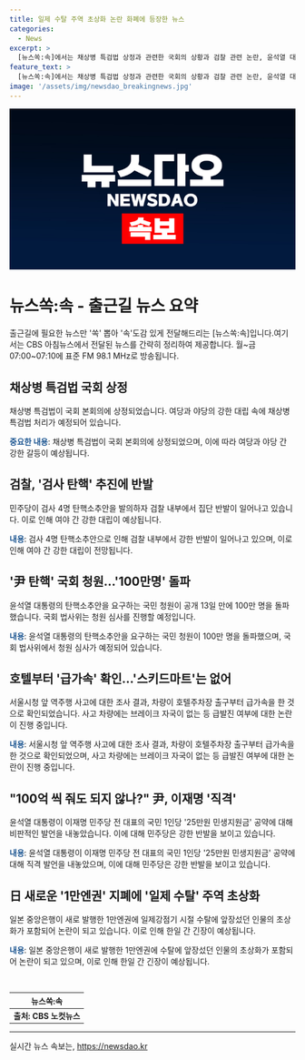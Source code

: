 ```yaml
---
title: 일제 수탈 주역 초상화 논란 화폐에 등장한 뉴스
categories:
  - News
excerpt: >
  [뉴스쏙:속]에서는 채상병 특검법 상정과 관련한 국회의 상황과 검찰 관련 논란, 윤석열 대통령의 발언, 서울시청 앞 역주행 사고, 일본 1만엔권 논란에 대한 다양한 뉴스를 신속하게 전달합니다. 국내 정치와 사회 이슈뿐만 아니라 국제 이슈까지 다루며, 뉴스의 핵심을 알차게 전달합니다. [뉴스쏙:속]은 평일 오전 7시 CBS 아침뉴스를 통해 편안하게 들을 수 있습니다.
feature_text: >
  [뉴스쏙:속]에서는 채상병 특검법 상정과 관련한 국회의 상황과 검찰 관련 논란, 윤석열 대통령의 발언, 서울시청 앞 역주행 사고, 일본 1만엔권 논란에 대한 다양한 뉴스를 신속하게 전달합니다. 국내 정치와 사회 이슈뿐만 아니라 국제 이슈까지 다루며, 뉴스의 핵심을 알차게 전달합니다. [뉴스쏙:속]은 평일 오전 7시 CBS 아침뉴스를 통해 편안하게 들을 수 있습니다.
image: '/assets/img/newsdao_breakingnews.jpg'
---
```


<p><img src="/assets/img/newsdao_breakingnews.jpg" alt="ranknews 속보" /></p>

<h1>뉴스쏙:속 - 출근길 뉴스 요약</h1>

<p data-ke-size="size16">출근길에 필요한 뉴스만 '쏙' 뽑아 '속'도감 있게 전달해드리는 [뉴스쏙:속]입니다.여기서는 CBS 아침뉴스에서 전달된 뉴스를 간략히 정리하여 제공합니다. 월~금 07:00~07:10에 표준 FM 98.1 MHz로 방송됩니다.</p>

<h2 data-ke-size="size26">채상병 특검법 국회 상정</h2>

<p data-ke-size="size16">채상병 특검법이 국회 본회의에 상정되었습니다. 여당과 야당의 강한 대립 속에 채상병 특검법 처리가 예정되어 있습니다.</p>

<p data-ke-size="size16"><b><span style="color: #1a5490;">중요한 내용</span></b>: 채상병 특검법이 국회 본회의에 상정되었으며, 이에 따라 여당과 야당 간 강한 갈등이 예상됩니다.</p>

<h2 data-ke-size="size26">검찰, '검사 탄핵' 추진에 반발</h2>

<p data-ke-size="size16">민주당이 검사 4명 탄핵소추안을 발의하자 검찰 내부에서 집단 반발이 일어나고 있습니다. 이로 인해 여야 간 강한 대립이 예상됩니다.</p>

<p data-ke-size="size16"><b><span style="color: #1a5490;">내용</span></b>: 검사 4명 탄핵소추안으로 인해 검찰 내부에서 강한 반발이 일어나고 있으며, 이로 인해 여야 간 강한 대립이 전망됩니다.</p>

<h2 data-ke-size="size26">'尹 탄핵' 국회 청원…'100만명' 돌파</h2>

<p data-ke-size="size16">윤석열 대통령의 탄핵소추안을 요구하는 국민 청원이 공개 13일 만에 100만 명을 돌파했습니다. 국회 법사위는 청원 심사를 진행할 예정입니다.</p>

<p data-ke-size="size16"><b><span style="color: #1a5490;">내용</span></b>: 윤석열 대통령의 탄핵소추안을 요구하는 국민 청원이 100만 명을 돌파했으며, 국회 법사위에서 청원 심사가 예정되어 있습니다.</p>

<h2 data-ke-size="size26">호텔부터 '급가속' 확인…'스키드마트'는 없어</h2>

<p data-ke-size="size16">서울시청 앞 역주행 사고에 대한 조사 결과, 차량이 호텔주차장 출구부터 급가속을 한 것으로 확인되었습니다. 사고 차량에는 브레이크 자국이 없는 등 급발진 여부에 대한 논란이 진행 중입니다.</p>

<p data-ke-size="size16"><b><span style="color: #1a5490;">내용</span></b>: 서울시청 앞 역주행 사고에 대한 조사 결과, 차량이 호텔주차장 출구부터 급가속을 한 것으로 확인되었으며, 사고 차량에는 브레이크 자국이 없는 등 급발진 여부에 대한 논란이 진행 중입니다.</p>

<h2 data-ke-size="size26">"100억 씩 줘도 되지 않나?" 尹, 이재명 '직격'</h2>

<p data-ke-size="size16">윤석열 대통령이 이재명 민주당 전 대표의 국민 1인당 '25만원 민생지원금' 공약에 대해 비판적인 발언을 내놓았습니다. 이에 대해 민주당은 강한 반발을 보이고 있습니다.</p>

<p data-ke-size="size16"><b><span style="color: #1a5490;">내용</span></b>: 윤석열 대통령이 이재명 민주당 전 대표의 국민 1인당 '25만원 민생지원금' 공약에 대해 직격 발언을 내놓았으며, 이에 대해 민주당은 강한 반발을 보이고 있습니다.</p>

<h2 data-ke-size="size26">日 새로운 '1만엔권' 지폐에 '일제 수탈' 주역 초상화</h2>

<p data-ke-size="size16">일본 중앙은행이 새로 발행한 1만엔권에 일제강점기 시절 수탈에 앞장섰던 인물의 초상화가 포함되어 논란이 되고 있습니다. 이로 인해 한일 간 긴장이 예상됩니다.</p>

<p data-ke-size="size16"><b><span style="color: #1a5490;">내용</span></b>: 일본 중앙은행이 새로 발행한 1만엔권에 수탈에 앞장섰던 인물의 초상화가 포함되어 논란이 되고 있으며, 이로 인해 한일 간 긴장이 예상됩니다.</p>

<p data-ke-size="size16">&nbsp;</p>

<table>
  <thead>
    <tr>
      <th style="text-align: center; height: 17px;"><b>뉴스쏙:속</b></th>
    </tr>
  </thead>
  <tbody>
    <tr>
      <td style="text-align: center; height: 17px;"><b>출처: CBS 노컷뉴스</b></td>
    </tr>
  </tbody>
</table>

<hr>
실시간 뉴스 속보는, <a href="https://newsdao.kr" rel="dofollow">https://newsdao.kr</a>


